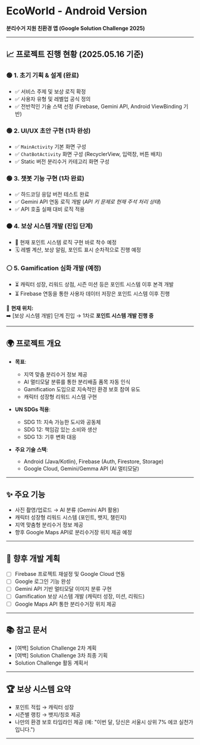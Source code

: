 
# EcoWorld - Android Version  
**분리수거 지원 친환경 앱 (Google Solution Challenge 2025)**  

---

## 📈 프로젝트 진행 현황 (2025.05.16 기준)

### 🟢 1. 초기 기획 & 설계 (완료)  
- ✅ 서비스 주제 및 보상 로직 확정  
- ✅ 사용자 유형 및 레벨업 공식 정의  
- ✅ 전반적인 기술 스택 선정 (Firebase, Gemini API, Android ViewBinding 기반)  

### 🟢 2. UI/UX 초안 구현 (1차 완성)  
- ✅ `MainActivity` 기본 화면 구성  
- ✅ `ChatBotActivity` 화면 구성 (RecyclerView, 입력창, 버튼 배치)  
- ✅ Static 버전 분리수거 카테고리 화면 구성  

### 🟢 3. 챗봇 기능 구현 (1차 완료)  
- ✅ 하드코딩 응답 버전 테스트 완료  
- ✅ Gemini API 연동 로직 개발 (*API 키 문제로 현재 주석 처리 상태*)  
- ✅ API 호출 실패 대비 로직 적용  

### 🟠 4. 보상 시스템 개발 (진입 단계)  
- 🚀 현재 포인트 시스템 로직 구현 바로 착수 예정  
- 🗓️ 레벨 계산, 보상 알림, 포인트 표시 순차적으로 진행 예정  

### ⚪ 5. Gamification 심화 개발 (예정)  
- ⏳ 캐릭터 성장, 리워드 상점, 시즌 미션 등은 포인트 시스템 이후 본격 개발  
- ⏳ Firebase 연동을 통한 사용자 데이터 저장은 포인트 시스템 이후 진행  

📢 **현재 위치:**  
➡️ [보상 시스템 개발] 단계 진입 → 1차로 **포인트 시스템 개발 진행 중**  

---

## 🌍 프로젝트 개요  
- **목표**:  
  - 지역 맞춤 분리수거 정보 제공  
  - AI 멀티모달 분류를 통한 분리배출 품목 자동 인식  
  - Gamification 도입으로 지속적인 환경 보호 참여 유도  
  - 캐릭터 성장형 리워드 시스템 구현  

- **UN SDGs 적용**:  
  - SDG 11: 지속 가능한 도시와 공동체  
  - SDG 12: 책임감 있는 소비와 생산  
  - SDG 13: 기후 변화 대응  

- **주요 기술 스택**:  
  - Android (Java/Kotlin), Firebase (Auth, Firestore, Storage)  
  - Google Cloud, Gemini/Gemma API (AI 멀티모달)  

---

## ✨ 주요 기능  
- 사진 촬영/업로드 → AI 분류 (Gemini API 활용)  
- 캐릭터 성장형 리워드 시스템 (포인트, 뱃지, 챌린지)  
- 지역 맞춤형 분리수거 정보 제공  
- 향후 Google Maps API로 분리수거장 위치 제공 예정  

---

## 📌 향후 개발 계획  
- [ ] Firebase 프로젝트 재설정 및 Google Cloud 연동  
- [ ] Google 로그인 기능 완성  
- [ ] Gemini API 기반 멀티모달 이미지 분류 구현  
- [ ] Gamification 보상 시스템 개발 (캐릭터 성장, 미션, 리워드)  
- [ ] Google Maps API 통한 분리수거장 위치 제공  

---

## 📚 참고 문서  
- [여백] Solution Challenge 2차 계획  
- [여백] Solution Challenge 3차 최종 기획  
- Solution Challenge 활동 계획서  


---

## 🏆 보상 시스템 요약  
- 포인트 적립 → 캐릭터 성장  
- 시즌별 랭킹 → 뱃지/칭호 제공  
- 나만의 환경 보호 타임라인 제공 (예: "이번 달, 당신은 서울시 상위 7% 에코 실천가입니다.")  

---

